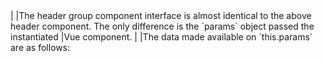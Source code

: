 <framework-specific-section frameworks="vue">
|
|The header group component interface is almost identical to the above header component. The only difference is the `params` object passed the instantiated
|Vue component.
|
|The data made available on `this.params` are as follows:
</framework-specific-section>